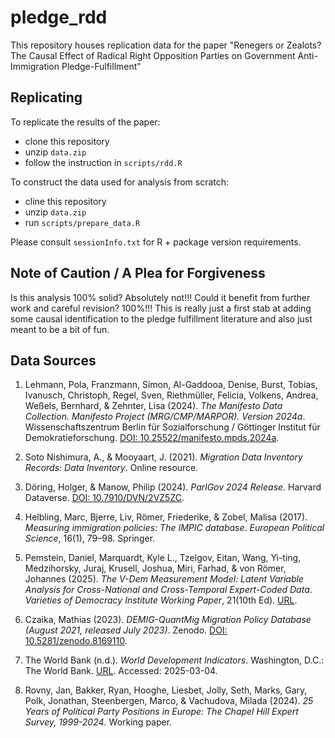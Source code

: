 # pledge_rdd

This repository houses replication data for the paper "Renegers or Zealots?
The Causal Effect of Radical Right Opposition Parties on Government Anti-Immigration
Pledge-Fulfillment"

## Replicating 

To replicate the results of the paper: 

- clone this repository 
- unzip `data.zip`
- follow the instruction in `scripts/rdd.R`

To construct the data used for analysis from scratch:
- cline this repository
- unzip `data.zip`
- run `scripts/prepare_data.R`

Please consult `sessionInfo.txt` for R + package version requirements. 

## Note of Caution / A Plea for Forgiveness

Is this analysis 100% solid? Absolutely not!!! Could it benefit from further work and careful revision? 100%!!! This is really just a first stab at adding some causal identification to the pledge fulfillment literature and also just meant to be a bit of fun.   

## Data Sources

1. Lehmann, Pola, Franzmann, Simon, Al-Gaddooa, Denise, Burst, Tobias, Ivanusch, Christoph, Regel, Sven, Riethmüller, Felicia, Volkens, Andrea, Weßels, Bernhard, & Zehnter, Lisa (2024). *The Manifesto Data Collection. Manifesto Project (MRG/CMP/MARPOR). Version 2024a*. Wissenschaftszentrum Berlin für Sozialforschung / Göttinger Institut für Demokratieforschung. [DOI: 10.25522/manifesto.mpds.2024a](https://doi.org/10.25522/manifesto.mpds.2024a).

2. Soto Nishimura, A., & Mooyaart, J. (2021). *Migration Data Inventory Records: Data Inventory*. Online resource.

3. Döring, Holger, & Manow, Philip (2024). *ParlGov 2024 Release*. Harvard Dataverse. [DOI: 10.7910/DVN/2VZ5ZC](https://doi.org/10.7910/DVN/2VZ5ZC).

4. Helbling, Marc, Bjerre, Liv, Römer, Friederike, & Zobel, Malisa (2017). *Measuring immigration policies: The IMPIC database*. *European Political Science*, 16(1), 79–98. Springer.

5. Pemstein, Daniel, Marquardt, Kyle L., Tzelgov, Eitan, Wang, Yi-ting, Medzihorsky, Juraj, Krusell, Joshua, Miri, Farhad, & von Römer, Johannes (2025). *The V-Dem Measurement Model: Latent Variable Analysis for Cross-National and Cross-Temporal Expert-Coded Data*. *Varieties of Democracy Institute Working Paper*, 21(10th Ed). [URL](https://v-dem.net/wp.html).

6. Czaika, Mathias (2023). *DEMIG-QuantMig Migration Policy Database (August 2021, released July 2023)*. Zenodo. [DOI: 10.5281/zenodo.8169110](https://doi.org/10.5281/zenodo.8169110).

7. The World Bank (n.d.). *World Development Indicators*. Washington, D.C.: The World Bank. [URL](https://databank.worldbank.org/source/world-development-indicators). Accessed: 2025-03-04.

8. Rovny, Jan, Bakker, Ryan, Hooghe, Liesbet, Jolly, Seth, Marks, Gary, Polk, Jonathan, Steenbergen, Marco, & Vachudova, Milada (2024). *25 Years of Political Party Positions in Europe: The Chapel Hill Expert Survey, 1999-2024*. Working paper.

